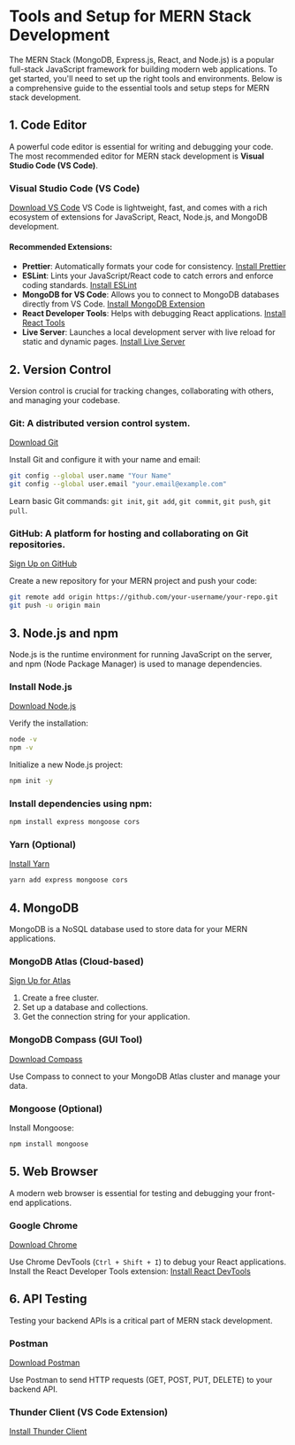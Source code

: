 # Tools and Setup for MERN Stack Development

The MERN Stack (MongoDB, Express.js, React, and Node.js) is a popular full-stack JavaScript framework for building modern web applications. To get started, you'll need to set up the right tools and environments. Below is a comprehensive guide to the essential tools and setup steps for MERN stack development.

## 1. Code Editor
A powerful code editor is essential for writing and debugging your code. The most recommended editor for MERN stack development is **Visual Studio Code (VS Code)**.

### Visual Studio Code (VS Code)
[Download VS Code](https://code.visualstudio.com/)
VS Code is lightweight, fast, and comes with a rich ecosystem of extensions for JavaScript, React, Node.js, and MongoDB development.

#### Recommended Extensions:
- **Prettier**: Automatically formats your code for consistency. [Install Prettier](https://marketplace.visualstudio.com/items?itemName=esbenp.prettier-vscode)
- **ESLint**: Lints your JavaScript/React code to catch errors and enforce coding standards. [Install ESLint](https://marketplace.visualstudio.com/items?itemName=dbaeumer.vscode-eslint)
- **MongoDB for VS Code**: Allows you to connect to MongoDB databases directly from VS Code. [Install MongoDB Extension](https://marketplace.visualstudio.com/items?itemName=mongodb.mongodb-vscode)
- **React Developer Tools**: Helps with debugging React applications. [Install React Tools](https://react.dev/blog/2022/04/01/react-devtools-standalone)
- **Live Server**: Launches a local development server with live reload for static and dynamic pages. [Install Live Server](https://marketplace.visualstudio.com/items?itemName=ritwickdey.LiveServer)

## 2. Version Control
Version control is crucial for tracking changes, collaborating with others, and managing your codebase.

### Git: A distributed version control system.
[Download Git](https://git-scm.com/downloads)

Install Git and configure it with your name and email:

```bash
git config --global user.name "Your Name"
git config --global user.email "your.email@example.com"
```

Learn basic Git commands: `git init`, `git add`, `git commit`, `git push`, `git pull`.

### GitHub: A platform for hosting and collaborating on Git repositories.
[Sign Up on GitHub](https://github.com/)

Create a new repository for your MERN project and push your code:

```bash
git remote add origin https://github.com/your-username/your-repo.git
git push -u origin main
```

## 3. Node.js and npm
Node.js is the runtime environment for running JavaScript on the server, and npm (Node Package Manager) is used to manage dependencies.

### Install Node.js
[Download Node.js](https://nodejs.org/en/download/)

Verify the installation:

```bash
node -v
npm -v
```

Initialize a new Node.js project:

```bash
npm init -y
```

### Install dependencies using npm:

```bash
npm install express mongoose cors
```

### Yarn (Optional)
[Install Yarn](https://yarnpkg.com/)

```bash
yarn add express mongoose cors
```

## 4. MongoDB
MongoDB is a NoSQL database used to store data for your MERN applications.

### MongoDB Atlas (Cloud-based)
[Sign Up for Atlas](https://www.mongodb.com/cloud/atlas)

1. Create a free cluster.
2. Set up a database and collections.
3. Get the connection string for your application.

### MongoDB Compass (GUI Tool)
[Download Compass](https://www.mongodb.com/products/compass)

Use Compass to connect to your MongoDB Atlas cluster and manage your data.

### Mongoose (Optional)
Install Mongoose:

```bash
npm install mongoose
```

## 5. Web Browser
A modern web browser is essential for testing and debugging your front-end applications.

### Google Chrome
[Download Chrome](https://www.google.com/chrome/)

Use Chrome DevTools (`Ctrl + Shift + I`) to debug your React applications.
Install the React Developer Tools extension: [Install React DevTools](https://react.dev/blog/2022/04/01/react-devtools-standalone)

## 6. API Testing
Testing your backend APIs is a critical part of MERN stack development.

### Postman
[Download Postman](https://www.postman.com/downloads/)

Use Postman to send HTTP requests (GET, POST, PUT, DELETE) to your backend API.

### Thunder Client (VS Code Extension)
[Install Thunder Client](https://marketplace.visualstudio.com/items?itemName=rangav.vscode-thunder-client)
